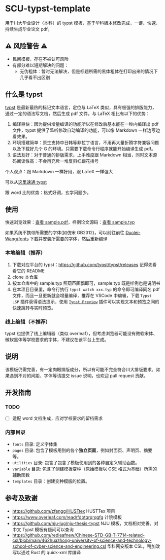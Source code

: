 # SCU-typst-template

用于川大毕业设计（本科）的 typst 模板，基于华科版本修改完成，一键、快速、持续生成毕业论文 pdf。

## ⚠️ 风险警告 ⚠️

- 民间模板，存在不被认可风险
- 有部分难以短期解决的问题：
  - 无伪粗体：暂时无法解决，但是标题所需的黑体粗体在打印出来的情况下几乎看不出区别

## 什么是 typst

[typst](https://github.com/typst/typst) 是最新最热的标记文本语言，定位与 LaTeX 类似，具有极强的排版能力，通过一定的语法写文档，然后生成 pdf 文件。与 LaTeX 相比有以下的优势：

1. 编译巨快：因为提供增量编译的功能所以在修改后基本能在一秒内编译出 pdf 文件，typst 提供了监听修改自动编译的功能，可以像 Markdown 一样边写边看效果。
2. 环境搭建简单：原生支持中日韩等非拉丁语言，不用再大量折腾字符兼容问题以及下载好几个 G 的环境。只需要下载命令行程序就能开始编译生成 pdf。
3. 语法友好：对于普通的排版需求，上手难度跟 Markdown 相当，同时文本源码阅读性高：不会再充斥一堆反斜杠跟花括号

个人观点：跟 Markdown 一样好用，跟 LaTeX 一样强大

可以从[这里速通 typst](https://typst.app/docs/tutorial)

跟 word 比的优势：格式好调，玄学问题少。

## 使用

快速浏览效果：[查看 sample.pdf](./sample.pdf)，样例论文源码：[查看 sample.typ](./sample.typ)

如果系统不携带所需要的字体(如仿宋 GB2312)，可以前往前往 [Duolei-Wang/fonts](https://github.com/Duolei-Wang/fonts) 下载并安装所需要的字体，然后重新编译

### 本地编辑（推荐）

1. 下载对应平台的 typst：https://github.com/typst/typst/releases 记得先看看它的 README
2. clone 本仓库
3. 按本仓库中的 sample.typ 照葫芦画瓢即可，sample.typ 既是样例也是说明书
4. 在本项目目录里，命令行执行 `typst watch xxx.typ` 的命令即可编译同名 pdf 文件，而且一旦更新就会增量编译，推荐在 VSCode 中编辑，下载 `Typst LSP` 插件获得语法提示，使用 [`Typst Preview`](https://github.com/enter-tainer/typst-preview-vscode) 插件可以实现文本和预览之间的快速跳转与实时预览。

### 线上编辑（不推荐）

typst 也提供了线上编辑器（类似 overleaf），但考虑浏览器可能没有微软宋体、微软黑体等学校要求的字体，不建议在该平台上生成。

## 说明

该模板仍需完善，有一定肉眼排版成分，所以有可能不完全符合川大排版要求，如果遇到不对的间距、字体等请提交 issue 说明，也欢迎 pull request 贡献。

## 开发指南

### TODO
- [ ] 适配 word 文档生成，应对学校要求的留档需求

### 内部目录

- `fonts` 目录: 定义字体集
- `pages` 目录: 包含了模板用到的各个**独立页面**，例如封面页、声明页、摘要等。
- `utilities` 目录: 包含了包含了模板使用到的各种自定义辅助函数。
- `variable` 目录: 包含了创建模板变种（原始模板以 CSE 格式为基础）所需的辅助函数
- `templates` 目录：创建变种模版的位置。

## 参考及致谢

- https://github.com/zfengg/HUSTtex HUSTTex 项目
- https://www.overleaf.com/read/fdbtqrqrqgfg 计院模板
- https://github.com/nju-lug/nju-thesis-typst NJU 模板，文档相对完善，对中文 Typst 模板有疑问可以查询
- https://github.com/redleafnew/Chinese-STD-GB-T-7714-related-csl/blob/main/462huazhong-university-of-science-and-technology-school-of-cyber-science-and-engineering.csl 华科网安版本 CSL，稍加改写以通过 Rust 的 quick-xml 库编译
